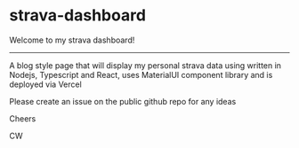 # strava-dashboard

Welcome to my strava dashboard!

----

A blog style page that will display my personal strava data using written in Nodejs, Typescript and React, uses MaterialUI component library and is deployed via Vercel

Please create an issue on the public github repo for any ideas

Cheers

CW

